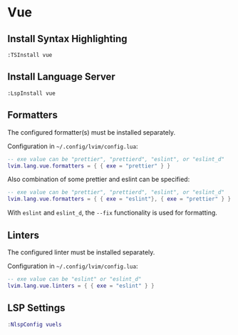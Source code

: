 # Vue

## Install Syntax Highlighting

```vim
:TSInstall vue
```

## Install Language Server

```vim
:LspInstall vue
```

## Formatters

The configured formatter(s) must be installed separately.

Configuration in `~/.config/lvim/config.lua`:

```lua
-- exe value can be "prettier", "prettierd", "eslint", or "eslint_d"
lvim.lang.vue.formatters = { { exe = "prettier" } }
```

Also combination of some prettier and eslint can be specified:

```lua
-- exe value can be "prettier", "prettierd", "eslint", or "eslint_d"
lvim.lang.vue.formatters = { { exe = "eslint"}, { exe = "prettier" } }
```

With `eslint` and `eslint_d`, the `--fix` functionality is used for formatting. 

## Linters

The configured linter must be installed separately.

Configuration in `~/.config/lvim/config.lua`:

```lua
-- exe value can be "eslint" or "eslint_d"
lvim.lang.vue.linters = { { exe = "eslint" } }
```

## LSP Settings

```lua
:NlspConfig vuels
```
